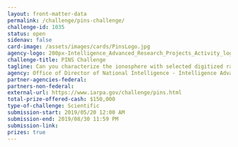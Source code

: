 ```yaml
---
layout: front-matter-data
permalink: /challenge/pins-challenge/
challenge-id: 1035
status: open
sidenav: false
card-image: /assets/images/cards/PinsLogo.jpg
agency-logo: 200px-Intelligence_Advanced_Research_Projects_Activity_logo.png
challenge-title: PINS Challenge
tagline: Can you characterize the ionosphere with selected digitized radio-frequency (RF) spectrum  recordings from sounder receiver data?
agency: Office of Director of National Intelligence - Intelligence Advanced Research Projects Activity
partner-agencies-federal: 
partners-non-federal: 
external-url: https://www.iarpa.gov/challenge/pins.html
total-prize-offered-cash: $150,000
type-of-challenge: Scientific
submission-start: 2019/05/20 12:00 AM
submission-end: 2019/08/30 11:59 PM
submission-link:  
prizes: true
---
```






